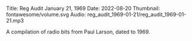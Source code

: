 Title: Reg Audit January 21, 1969
Date: 2022-08-20
Thumbnail: fontawesome/volume.svg
Audio: reg_audit_1969-01-21/reg_audit_1969-01-21.mp3

A compilation of radio bits from Paul Larson, dated to 1969.
